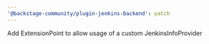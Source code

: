 ```yaml
---
'@backstage-community/plugin-jenkins-backend': patch
---
```


Add ExtensionPoint to allow usage of a custom JenkinsInfoProvider

